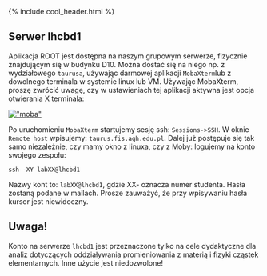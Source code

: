{% include cool_header.html %}

## Serwer lhcbd1

Aplikacja ROOT jest dostępna na naszym grupowym serwerze, fizycznie znajdującym się w budynku D10. Można dostać się na niego np. z wydziałowego `taurusa`, używając darmowej aplikacji `MobaXterm`lub z dowolnego terminala w systemie linux lub VM. 
Używając MobaXterm, proszę zwrócić uwagę, czy w ustawieniach tej aplikacji aktywna jest opcja otwierania X terminala:

[!["moba"](Images/moba.jpg)](Images/moba.jpg)

Po uruchomieniu `MobaXterm` startujemy sesję ssh: `Sessions->SSH`. W oknie `Remote host` wpisujemy: `taurus.fis.agh.edu.pl`.
Dalej już postępuje się tak samo niezależnie, czy mamy okno z linuxa, czy z Moby:  logujemy na konto swojego zespołu:
```
ssh -XY labXX@lhcbd1
```
Nazwy kont to: `labXX@lhcbd1`, gdzie XX- oznacza numer studenta. Hasła zostaną podane w mailach. Prosze zauważyć, że przy wpisywaniu hasła kursor jest niewidoczny. 


## Uwaga!
Konto na serwerze `lhcbd1` jest przeznaczone tylko na cele dydaktyczne dla analiz dotyczących oddziaływania promieniowania z materią i fizyki cząstek elementarnych. Inne użycie jest niedozwolone! 
